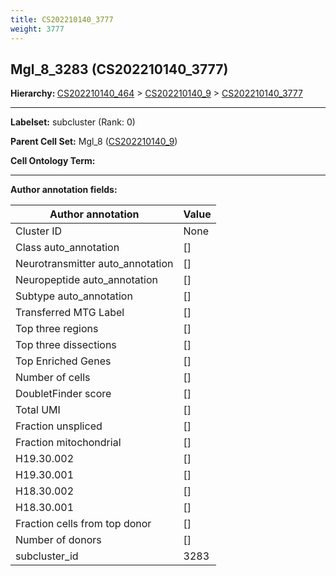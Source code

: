 ```yaml
---
title: CS202210140_3777
weight: 3777
---
```

## Mgl_8_3283 (CS202210140_3777)
<b>Hierarchy: </b>
[CS202210140_464](../CS202210140_464) >
[CS202210140_9](../CS202210140_9) >
[CS202210140_3777](../CS202210140_3777)

---


**Labelset:** subcluster (Rank: 0)

**Parent Cell Set:** Mgl_8 ([CS202210140_9](../CS202210140_9))



**Cell Ontology Term:** 

[MARKER GENES.]: #


---

[TRANSFERRED ANNOTATIONS.]: #


[AUTHOR ANNOTATION FIELDS.]: #


**Author annotation fields:**

| Author annotation | Value |
|-------------------|-------|
|Cluster ID|None|
|Class auto_annotation|[]|
|Neurotransmitter auto_annotation|[]|
|Neuropeptide auto_annotation|[]|
|Subtype auto_annotation|[]|
|Transferred MTG Label|[]|
|Top three regions|[]|
|Top three dissections|[]|
|Top Enriched Genes|[]|
|Number of cells|[]|
|DoubletFinder score|[]|
|Total UMI|[]|
|Fraction unspliced|[]|
|Fraction mitochondrial|[]|
|H19.30.002|[]|
|H19.30.001|[]|
|H18.30.002|[]|
|H18.30.001|[]|
|Fraction cells from top donor|[]|
|Number of donors|[]|
|subcluster_id|3283|
